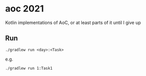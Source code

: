# aoc 2021

Kotlin implementations of AoC, or at least parts of it until I give up


## Run
```
./gradlew run <day>:<Task>
```

e.g.
```
./gradlew run 1:Task1
```
